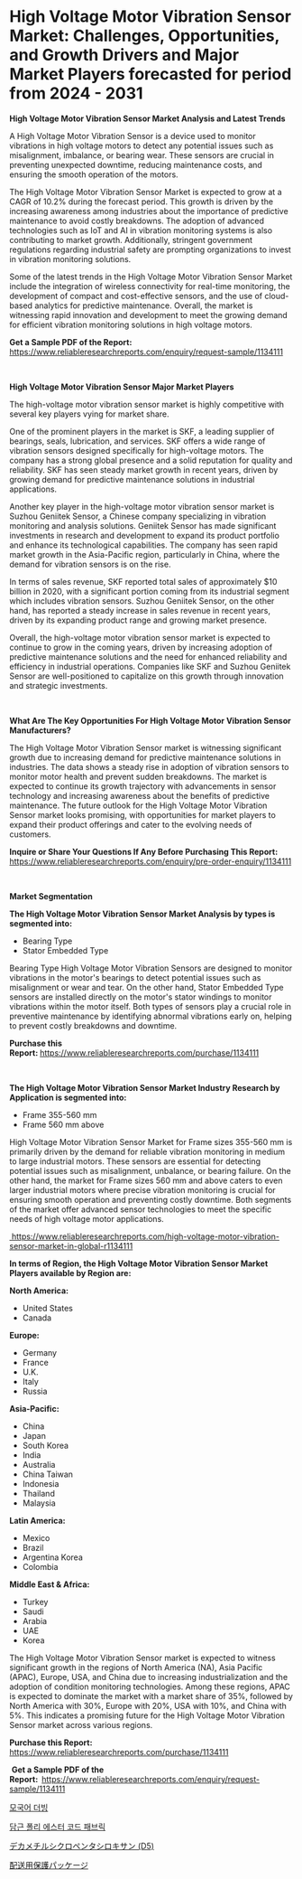 <p><h1>High Voltage Motor Vibration Sensor Market: Challenges, Opportunities, and Growth Drivers and Major Market Players forecasted for period from 2024 - 2031</h1></p><p><strong>High Voltage Motor Vibration Sensor Market Analysis and Latest Trends</strong></p>
<p><p>A High Voltage Motor Vibration Sensor is a device used to monitor vibrations in high voltage motors to detect any potential issues such as misalignment, imbalance, or bearing wear. These sensors are crucial in preventing unexpected downtime, reducing maintenance costs, and ensuring the smooth operation of the motors.</p><p>The High Voltage Motor Vibration Sensor Market is expected to grow at a CAGR of 10.2% during the forecast period. This growth is driven by the increasing awareness among industries about the importance of predictive maintenance to avoid costly breakdowns. The adoption of advanced technologies such as IoT and AI in vibration monitoring systems is also contributing to market growth. Additionally, stringent government regulations regarding industrial safety are prompting organizations to invest in vibration monitoring solutions.</p><p>Some of the latest trends in the High Voltage Motor Vibration Sensor Market include the integration of wireless connectivity for real-time monitoring, the development of compact and cost-effective sensors, and the use of cloud-based analytics for predictive maintenance. Overall, the market is witnessing rapid innovation and development to meet the growing demand for efficient vibration monitoring solutions in high voltage motors.</p></p>
<p><strong>Get a Sample PDF of the Report:&nbsp;</strong> <a href="https://www.reliableresearchreports.com/enquiry/request-sample/1134111">https://www.reliableresearchreports.com/enquiry/request-sample/1134111</a></p>
<p>&nbsp;</p>
<p><strong>High Voltage Motor Vibration Sensor Major Market Players</strong></p>
<p><p>The high-voltage motor vibration sensor market is highly competitive with several key players vying for market share. </p><p>One of the prominent players in the market is SKF, a leading supplier of bearings, seals, lubrication, and services. SKF offers a wide range of vibration sensors designed specifically for high-voltage motors. The company has a strong global presence and a solid reputation for quality and reliability. SKF has seen steady market growth in recent years, driven by growing demand for predictive maintenance solutions in industrial applications. </p><p>Another key player in the high-voltage motor vibration sensor market is Suzhou Geniitek Sensor, a Chinese company specializing in vibration monitoring and analysis solutions. Geniitek Sensor has made significant investments in research and development to expand its product portfolio and enhance its technological capabilities. The company has seen rapid market growth in the Asia-Pacific region, particularly in China, where the demand for vibration sensors is on the rise.</p><p>In terms of sales revenue, SKF reported total sales of approximately $10 billion in 2020, with a significant portion coming from its industrial segment which includes vibration sensors. Suzhou Geniitek Sensor, on the other hand, has reported a steady increase in sales revenue in recent years, driven by its expanding product range and growing market presence.</p><p>Overall, the high-voltage motor vibration sensor market is expected to continue to grow in the coming years, driven by increasing adoption of predictive maintenance solutions and the need for enhanced reliability and efficiency in industrial operations. Companies like SKF and Suzhou Geniitek Sensor are well-positioned to capitalize on this growth through innovation and strategic investments.</p></p>
<p>&nbsp;</p>
<p><strong>What Are The Key Opportunities For High Voltage Motor Vibration Sensor Manufacturers?</strong></p>
<p><p>The High Voltage Motor Vibration Sensor market is witnessing significant growth due to increasing demand for predictive maintenance solutions in industries. The data shows a steady rise in adoption of vibration sensors to monitor motor health and prevent sudden breakdowns. The market is expected to continue its growth trajectory with advancements in sensor technology and increasing awareness about the benefits of predictive maintenance. The future outlook for the High Voltage Motor Vibration Sensor market looks promising, with opportunities for market players to expand their product offerings and cater to the evolving needs of customers.</p></p>
<p><strong>Inquire or Share Your Questions If Any Before Purchasing This Report:</strong> <a href="https://www.reliableresearchreports.com/enquiry/pre-order-enquiry/1134111">https://www.reliableresearchreports.com/enquiry/pre-order-enquiry/1134111</a></p>
<p>&nbsp;</p>
<p><strong>Market Segmentation</strong></p>
<p><strong>The High Voltage Motor Vibration Sensor Market Analysis by types is segmented into:</strong></p>
<p><ul><li>Bearing Type</li><li>Stator Embedded Type</li></ul></p>
<p><p>Bearing Type High Voltage Motor Vibration Sensors are designed to monitor vibrations in the motor's bearings to detect potential issues such as misalignment or wear and tear. On the other hand, Stator Embedded Type sensors are installed directly on the motor's stator windings to monitor vibrations within the motor itself. Both types of sensors play a crucial role in preventive maintenance by identifying abnormal vibrations early on, helping to prevent costly breakdowns and downtime.</p></p>
<p><strong>Purchase this Report:&nbsp;</strong><a href="https://www.reliableresearchreports.com/purchase/1134111">https://www.reliableresearchreports.com/purchase/1134111</a></p>
<p>&nbsp;</p>
<p><strong>The High Voltage Motor Vibration Sensor Market Industry Research by Application is segmented into:</strong></p>
<p><ul><li>Frame 355-560 mm</li><li>Frame 560 mm above</li></ul></p>
<p><p>High Voltage Motor Vibration Sensor Market for Frame sizes 355-560 mm is primarily driven by the demand for reliable vibration monitoring in medium to large industrial motors. These sensors are essential for detecting potential issues such as misalignment, unbalance, or bearing failure. On the other hand, the market for Frame sizes 560 mm and above caters to even larger industrial motors where precise vibration monitoring is crucial for ensuring smooth operation and preventing costly downtime. Both segments of the market offer advanced sensor technologies to meet the specific needs of high voltage motor applications.</p></p>
<p><a href="https://www.reliableresearchreports.com/high-voltage-motor-vibration-sensor-market-in-global-r1134111">&nbsp;https://www.reliableresearchreports.com/high-voltage-motor-vibration-sensor-market-in-global-r1134111</a></p>
<p><strong>In terms of Region, the High Voltage Motor Vibration Sensor Market Players available by Region are:</strong></p>
<p>
    <p> <strong> North America: </strong>
        <ul>
            <li>United States</li>
            <li>Canada</li>
        </ul>
        </p> 
    <p> <strong> Europe: </strong>
        <ul>
            <li>Germany</li>
            <li>France</li>
            <li>U.K.</li>
            <li>Italy</li>
            <li>Russia</li>
        </ul>
        </p> 
    <p> <strong> Asia-Pacific: </strong>
        <ul>
            <li>China</li>
            <li>Japan</li>
            <li>South Korea</li>
            <li>India</li>
            <li>Australia</li>
            <li>China Taiwan</li>
            <li>Indonesia</li>
            <li>Thailand</li>
            <li>Malaysia</li>
        </ul>
        </p> 
    <p> <strong> Latin America: </strong>
        <ul>
            <li>Mexico</li>
            <li>Brazil</li>
            <li>Argentina Korea</li>
            <li>Colombia</li>
        </ul>
        </p> 
    <p> <strong> Middle East & Africa: </strong>
        <ul>
            <li>Turkey</li>
            <li>Saudi</li>
            <li>Arabia</li>
            <li>UAE</li>
            <li>Korea</li>
        </ul>
    </p>
    </p>
<p><p>The High Voltage Motor Vibration Sensor market is expected to witness significant growth in the regions of North America (NA), Asia Pacific (APAC), Europe, USA, and China due to increasing industrialization and the adoption of condition monitoring technologies. Among these regions, APAC is expected to dominate the market with a market share of 35%, followed by North America with 30%, Europe with 20%, USA with 10%, and China with 5%. This indicates a promising future for the High Voltage Motor Vibration Sensor market across various regions.</p></p>
<p><strong>Purchase this Report: </strong><a href="https://www.reliableresearchreports.com/purchase/1134111">https://www.reliableresearchreports.com/purchase/1134111</a></p>
<p>&nbsp;<strong>Get a Sample PDF of the Report:&nbsp;&nbsp;</strong><a href="https://www.reliableresearchreports.com/enquiry/request-sample/1134111">https://www.reliableresearchreports.com/enquiry/request-sample/1134111</a></p>
<p><strong></strong></p>
<p><p><a href="https://github.com/trmesnao7959541/Market-Research-Report-List-2/blob/main/511504097521.md">모국어 더빙</a></p><p><a href="https://github.com/OliverBarry1954/Market-Research-Report-List-1/blob/main/388658997520.md">담근 폴리 에스터 코드 패브릭</a></p><p><a href="https://github.com/avbqbctihcbe2/Market-Research-Report-List-2/blob/main/6588066103971.md">デカメチルシクロペンタシロキサン (D5)</a></p><p><a href="https://github.com/luffiazaza/Market-Research-Report-List-1/blob/main/8962951103972.md">配送用保護パッケージ</a></p></p>